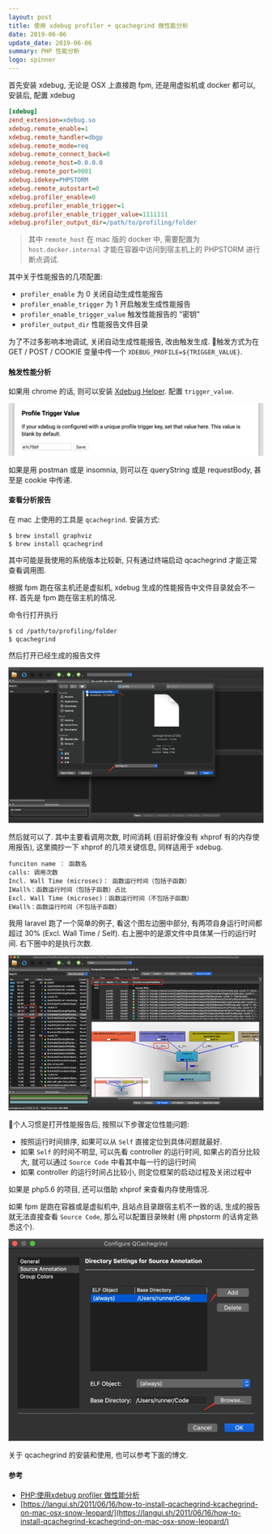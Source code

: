 ```yaml
---
layout: post
title: 使用 xdebug profiler + qcachegrind 做性能分析
date: 2019-06-06
update_date: 2019-06-06
summary: PHP 性能分析
logo: spinner
---
```


首先安装 xdebug, 无论是 OSX 上直接跑 fpm, 还是用虚拟机或 docker 都可以, 安装后, 配置 xdebug

```ini
[xdebug]
zend_extension=xdebug.so
xdebug.remote_enable=1
xdebug.remote_handler=dbgp
xdebug.remote_mode=req
xdebug.remote_connect_back=0
xdebug.remote_host=0.0.0.0
xdebug.remote_port=9001
xdebug.idekey=PHPSTORM
xdebug.remote_autostart=0
xdebug.profiler_enable=0
xdebug.profiler_enable_trigger=1
xdebug.profiler_enable_trigger_value=1111111
xdebug.profiler_output_dir=/path/to/profiling/folder
```

> 其中 `remote_host` 在 mac 版的 docker 中, 需要配置为 `host.docker.internal` 才能在容器中访问到宿主机上的 PHPSTORM 进行断点调试.

其中关于性能报告的几项配置:

* `profiler_enable` 为 0 关闭自动生成性能报告
* `profiler_enable_trigger` 为 1 开启触发生成性能报告
* `profiler_enable_trigger_value` 触发性能报告的 "密钥"
* `profiler_output_dir` 性能报告文件目录

为了不过多影响本地调试, 关闭自动生成性能报告, 改由触发生成. 触发方式为在 GET / POST / COOKIE 变量中传一个 `XDEBUG_PROFILE=${TRIGGER_VALUE}`.

#### 触发性能分析

如果用 chrome 的话, 则可以安装 [Xdebug Helper](https://chrome.google.com/webstore/detail/xdebug-helper/eadndfjplgieldjbigjakmdgkmoaaaoc). 配置 `trigger_value`.

![](/assets/img/2019-06-06/chrome_xdebug_helper.png)

如果是用 postman 或是 insomnia, 则可以在 queryString 或是 requestBody, 甚至是 cookie 中传递.

#### 查看分析报告

在 mac 上使用的工具是 `qcachegrind`. 安装方式:

```shell
$ brew install graphviz
$ brew install qcachegrind
```

其中可能是我使用的系统版本比较新, 只有通过终端启动 qcachegrind 才能正常查看调用图.

根据 fpm 跑在宿主机还是虚拟机, xdebug 生成的性能报告中文件目录就会不一样. 首先是 fpm 跑在宿主机的情况.

命令行打开执行 

```shell
$ cd /path/to/profiling/folder
$ qcachegrind
```

然后打开已经生成的报告文件

![](/assets/img/2019-06-06/1.png)

然后就可以了. 其中主要看调用次数, 时间消耗 (目前好像没有 xhprof 有的内存使用报告), 这里摘抄一下 xhprof 的几项关键信息, 同样适用于 xdebug.

```
funciton name ： 函数名
calls: 调用次数
Incl. Wall Time (microsec)： 函数运行时间（包括子函数）
IWall%：函数运行时间（包括子函数）占比
Excl. Wall Time (microsec)：函数运行时间（不包括子函数）
EWall%：函数运行时间（不包括子函数）
```

我用 laravel 跑了一个简单的例子, 看这个图左边圈中部分, 有两项自身运行时间都超过 30% (Excl. Wall Time / Self). 右上圈中的是源文件中具体某一行的运行时间. 右下圈中的是执行次数.

![](/assets/img/2019-06-06/2.png)

个人习惯是打开性能报告后, 按照以下步骤定位性能问题:

- 按照运行时间排序, 如果可以从 `Self` 直接定位到具体问题就最好.
- 如果 `Self` 的时间不明显, 可以先看 controller 的运行时间, 如果占的百分比较大, 就可以通过 `Source Code` 中看其中每一行的运行时间
- 如果 controller 的运行时间占比较小, 则定位框架的启动过程及关闭过程中

如果是 php5.6 的项目, 还可以借助 xhprof 来查看内存使用情况.

如果 fpm 是跑在容器或是虚拟机中, 且站点目录跟宿主机不一致的话, 生成的报告就无法直接查看 `Source Code`, 那么可以配置目录映射 (用 phpstorm 的话肯定熟悉这个).

![](/assets/img/2019-06-06/3.png)

关于 qcachegrind 的安装和使用, 也可以参考下面的博文.

#### 参考

- [PHP:使用xdebug profiler 做性能分析](https://zhuanlan.zhihu.com/p/26615449)
- [https://langui.sh/2011/06/16/how-to-install-qcachegrind-kcachegrind-on-mac-osx-snow-leopard/](https://langui.sh/2011/06/16/how-to-install-qcachegrind-kcachegrind-on-mac-osx-snow-leopard/)
